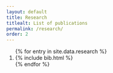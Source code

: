 ```yaml
---
layout: default
title: Research
titlealt: List of publications
permalink: /research/
order: 2
---
```


<ol class="bibliography">
{% for entry in site.data.research %}
<li>
{% include bib.html %}
</li>
{% endfor %}
</ol>


